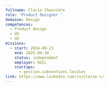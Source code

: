 ```yaml
---
fullname: Clarie Chauvière
role: 'Product Designer '
domaine: Design
competences:
  - Product design
  - UX
  - UI
missions:
  - start: 2024-09-23
    end: 2025-04-30
    status: independent
    employer: DGCL
    startups:
      - gestion.subventions.locales
link: https://www.linkedin.com/in/clarie-c/
---
```

